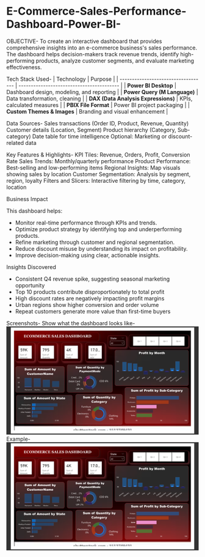 # E-Commerce-Sales-Performance-Dashboard-Power-BI-

OBJECTIVE-
To create an interactive dashboard that provides comprehensive insights into an e-commerce business's sales performance. The dashboard helps decision-makers track revenue trends, identify high-performing products, analyze customer segments, and evaluate marketing effectiveness.

Tech Stack Used-
| Technology                          | Purpose                                   |
| ----------------------------------- | ----------------------------------------- |
| **Power BI Desktop**                | Dashboard design, modeling, and reporting |
| **Power Query (M Language)**        | Data transformation, cleaning             |
| **DAX (Data Analysis Expressions)** | KPIs, calculated measures                 |
| **PBIX File Format**                | Power BI project packaging                |
| **Custom Themes & Images**          | Branding and visual enhancement           |

Data Sources-
Sales transactions (Order ID, Product, Revenue, Quantity)
Customer details (Location, Segment)
Product hierarchy (Category, Sub-category)
Date table for time intelligence
Optional: Marketing or discount-related data

Key Features & Highlights-
KPI Tiles: Revenue, Orders, Profit, Conversion Rate
Sales Trends: Monthly/quarterly performance
Product Performance: Best-selling and low-performing items
Regional Insights: Map visuals showing sales by location
Customer Segmentation: Analysis by segment, region, loyalty
Filters and Slicers: Interactive filtering by time, category, location

Business Impact

This dashboard helps:
- Monitor real-time performance through KPIs and trends.
- Optimize product strategy by identifying top and underperforming products.
- Refine marketing through customer and regional segmentation.
- Reduce discount misuse by understanding its impact on profitability.
- Improve decision-making using clear, actionable insights.

 Insights Discovered

- Consistent Q4 revenue spike, suggesting seasonal marketing opportunity
- Top 10 products contribute disproportionately to total profit
- High discount rates are negatively impacting profit margins
- Urban regions show higher conversion and order volume
- Repeat customers generate more value than first-time buyers 

Screenshots-
Show what the dashboard looks like- ![Alt text](https://github.com/sonalimore6/E-Commerce-Sales-Performance-Dashboard-Power-BI-/blob/main/ecommerce%20sales%20dashboard.png)
Example- ![Alt text](https://github.com/sonalimore6/E-Commerce-Sales-Performance-Dashboard-Power-BI-/blob/main/ecommerce%20sales%20dashboard.png)
